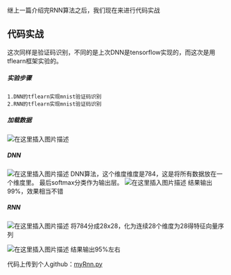 继上一篇介绍完RNN算法之后，我们现在来进行代码实战

## 代码实战
这次同样是验证码识别，不同的是上次DNN是tensorflow实现的，而这次是用tflearn框架实验的。

##### 实验步骤
	1.DNN的tflearn实现mnist验证码识别
	2.RNN的tflearn实现mnist验证码识别

##### 加载数据
![在这里插入图片描述](https://img-blog.csdnimg.cn/20191208225008103.png)
##### DNN
![在这里插入图片描述](https://img-blog.csdnimg.cn/20191208225529564.png?x-oss-process=image/watermark,type_ZmFuZ3poZW5naGVpdGk,shadow_10,text_aHR0cHM6Ly9ibG9nLmNzZG4ubmV0L3FxXzM5OTM2NDM0,size_16,color_FFFFFF,t_70)
DNN算法，这个维度维度是784，这是将所有数据放在一个维度里。
最后softmax分类作为输出层。
![在这里插入图片描述](https://img-blog.csdnimg.cn/20191208231206149.png?x-oss-process=image/watermark,type_ZmFuZ3poZW5naGVpdGk,shadow_10,text_aHR0cHM6Ly9ibG9nLmNzZG4ubmV0L3FxXzM5OTM2NDM0,size_16,color_FFFFFF,t_70)
结果输出99%，效果相当不错

##### RNN
![在这里插入图片描述](https://img-blog.csdnimg.cn/20191208230718615.png?x-oss-process=image/watermark,type_ZmFuZ3poZW5naGVpdGk,shadow_10,text_aHR0cHM6Ly9ibG9nLmNzZG4ubmV0L3FxXzM5OTM2NDM0,size_16,color_FFFFFF,t_70)
将784分成28x28，化为连续28个维度为28得特征向量序列

![在这里插入图片描述](https://img-blog.csdnimg.cn/20191208231732856.png?x-oss-process=image/watermark,type_ZmFuZ3poZW5naGVpdGk,shadow_10,text_aHR0cHM6Ly9ibG9nLmNzZG4ubmV0L3FxXzM5OTM2NDM0,size_16,color_FFFFFF,t_70)
结果输出95%左右

代码上传到个人github：[myRnn.py](https://github.com/Xandra-chan/Deep-learning-of-DGA/blob/master/code/machine_learning/myRnn.py)